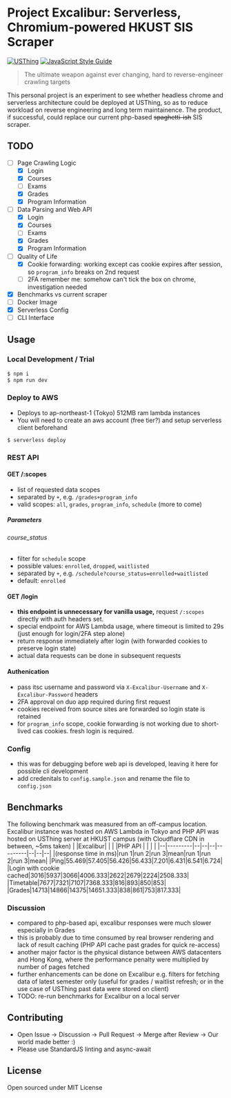 # Project Excalibur: Serverless, Chromium-powered HKUST SIS Scraper

[![USThing](https://badgen.net/badge/%E2%99%A5/USThing/blue)](https://github.com/USThing)
[![JavaScript Style Guide](https://img.shields.io/badge/code_style-standard-brightgreen.svg)](https://standardjs.com)

> The ultimate weapon against ever changing, hard to reverse-engineer crawling targets

This personal project is an experiment to see whether headless chrome and serverless architecture could be deployed at USThing, so as to reduce workload on reverse engineering and long term maintainence. The product, if successful, could replace our current php-based ~~spaghetti-ish~~ SIS scraper. 

## TODO
- [ ] Page Crawling Logic
  - [x] Login
  - [x] Courses
  - [ ] Exams
  - [x] Grades
  - [x] Program Information
- [ ] Data Parsing and Web API
  - [x] Login
  - [x] Courses
  - [ ] Exams
  - [x] Grades
  - [x] Program Information
- [ ] Quality of Life
  - [x] Cookie forwarding: working except cas cookie expires after session, so `program_info` breaks on 2nd request
  - [ ] 2FA remember me: somehow can't tick the box on chrome, investigation needed
- [x] Benchmarks vs current scraper
- [ ] Docker Image
- [x] Serverless Config
- [ ] CLI Interface

## Usage
### Local Development / Trial
```sh
$ npm i
$ npm run dev
```
### Deploy to AWS
- Deploys to ap-northeast-1 (Tokyo) 512MB ram lambda instances
- You will need to create an aws account (free tier?) and setup serverless client beforehand
```sh
$ serverless deploy
```

### REST API
#### GET /:scopes
- list of requested data scopes
- separated by `+`, e.g. `/grades+program_info`
- valid scopes: `all`, `grades`, `program_info`, `schedule` (more to come)
##### Parameters
###### course_status
- filter for `schedule` scope
- possible values: `enrolled`, `dropped`, `waitlisted`
- separated by `+`, e.g. `/schedule?course_status=enrolled+waitlisted`
- default: `enrolled`
#### GET /login
- **this endpoint is unnecessary for vanilla usage,** request `/:scopes` directly with auth headers set.
- special endpoint for AWS Lambda usage, where timeout is limited to 29s (just enough for login/2FA step alone)
- return response immediately after login (with forwarded cookies to preserve login state)
- actual data requests can be done in subsequent requests
#### Authenication
- pass itsc username and password via `X-Excalibur-Username` and `X-Excalibur-Password` headers
- 2FA approval on duo app required during first request
- cookies received from source sites are forwarded so login state is retained
- for `program_info` scope, cookie forwarding is not working due to short-lived cas cookies. fresh login is required.


### Config
- this was for debugging before web api is developed, leaving it here for possible cli development
- add credenitals to `config.sample.json` and rename the file to `config.json`

## Benchmarks
The following benchmark was measured from an off-campus location. Excalibur instance was hosted on AWS Lambda in Tokyo and PHP API was hosted on USThing server at HKUST campus (with Cloudflare CDN in between, ~5ms taken)
|  |Excalibur|  |  |  |PHP API  |  |  |  |
|--|---------|--|--|--|---------|--|--|--|
|(response time in ms)|run 1|run 2|run 3|mean|run 1|run 2|run 3|mean|
|Ping|55.469|57.405|56.426|56.433|7.201|6.431|6.541|6.724|
|Login with cookie cached|3016|5937|3066|4006.333|2622|2679|2224|2508.333|
|Timetable|7677|7321|7107|7368.333|816|893|850|853|
|Grades|14713|14866|14375|14651.333|838|861|753|817.333|
### Discussion
- compared to php-based api, excalibur responses were much slower especially in Grades
- this is probably due to time consumed by real browser rendering and lack of result caching (PHP API cache past grades for quick re-access)
- another major factor is the physical distance between AWS datacenters and Hong Kong, where the performance penalty were multiplied by number of pages fetched
- further enhancements can be done on Excalibur e.g. filters for fetching data of latest semester only (useful for grades / waitlist refresh; or in the use case of USThing past data were stored on client)
- TODO: re-run benchmarks for Excalibur on a local server

## Contributing
- Open Issue -> Discussion -> Pull Request -> Merge after Review -> Our world made better :)
- Please use StandardJS linting and async-await

## License
Open sourced under MIT License
